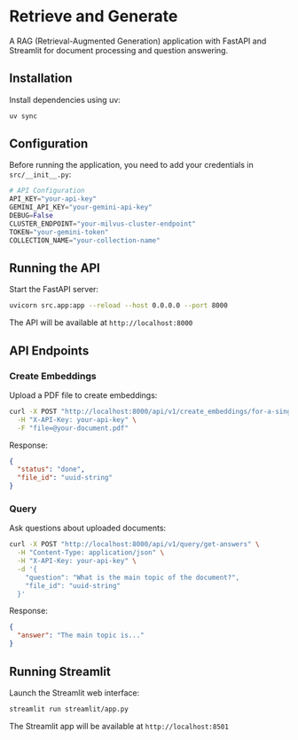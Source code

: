 # Retrieve and Generate

A RAG (Retrieval-Augmented Generation) application with FastAPI and Streamlit for document processing and question answering.

## Installation

Install dependencies using uv:

```bash
uv sync
```

## Configuration

Before running the application, you need to add your credentials in `src/__init__.py`:

```python
# API Configuration
API_KEY="your-api-key"
GEMINI_API_KEY="your-gemini-api-key"
DEBUG=False
CLUSTER_ENDPOINT="your-milvus-cluster-endpoint"
TOKEN="your-gemini-token"
COLLECTION_NAME="your-collection-name"
```

## Running the API

Start the FastAPI server:

```bash
uvicorn src.app:app --reload --host 0.0.0.0 --port 8000
```

The API will be available at `http://localhost:8000`

## API Endpoints

### Create Embeddings

Upload a PDF file to create embeddings:

```bash
curl -X POST "http://localhost:8000/api/v1/create_embeddings/for-a-single-file" \
  -H "X-API-Key: your-api-key" \
  -F "file=@your-document.pdf"
```

Response:
```json
{
  "status": "done",
  "file_id": "uuid-string"
}
```

### Query

Ask questions about uploaded documents:

```bash
curl -X POST "http://localhost:8000/api/v1/query/get-answers" \
  -H "Content-Type: application/json" \
  -H "X-API-Key: your-api-key" \
  -d '{
    "question": "What is the main topic of the document?",
    "file_id": "uuid-string"
  }'
```

Response:
```json
{
  "answer": "The main topic is..."
}
```

## Running Streamlit

Launch the Streamlit web interface:

```bash
streamlit run streamlit/app.py
```

The Streamlit app will be available at `http://localhost:8501`